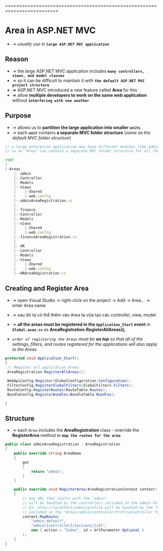 =========================================================================
# Area in ASP.NET MVC
* -> _usually use in **`large ASP.NET MVC application`**_

## Reason
* -> the large ASP.NET MVC application includes **`many controllers, views, and model classes`**
* -> so it can be difficult to maintain it with **`the default ASP.NET MVC project structure`**
* => ASP.NET MVC introduced a new feature called **Area** for this
* => allow **multiple developers to work on the same web application** without **`interfering with one another`**

## Purpose
* -> allows us to **partition the large application into smaller `units`**
* -> each **`unit`** contains **a separate MVC folder structure** (_same as the default MVC folder structure_)

```js - For example:
// a large enterprise application may have different modules like admin, finance, HR, marketing, ...
// so an "Area" can contain a separate MVC folder structure for all these modules

root
|
|-Areas
    |- admin
    |--Controller
    |--Models
    |--Views
    |    |-Shared
    |    |-web.config
    |--adminAreaRegistration.cs
    |
    |- finance
    |--Controller
    |--Models
    |--Views
    |    |-Shared
    |    |-web.config
    |--financeAreaRegistration.cs
    |
    |- HR
    |--Controller
    |--Models
    |--Views
    |    |-Shared
    |    |-web.config
    |--HRAreaRegistration.cs
```

## Creating and Register Area
* -> open Visual Studio -> right-click on the project -> Add -> Area... -> enter Area name
* -> sau đó ta có thể thêm vào Area ta vừa tạo các controller, view, model

* -> **all the areas must be registered in the `Application_Start` event** in **`Global.asax.cs`** as **AreaRegistration.RegisterAllAreas();**
* _`order of registering the Areas` must be **on top** so that all of the settings, filters, and routes registered for the applications will also apply to the Areas_

```cs - Global.asax.cs
protected void Application_Start()
{
 // Register all application Areas
 AreaRegistration.RegisterAllAreas();
 
 WebApiConfig.Register(GlobalConfiguration.Configuration);
 FilterConfig.RegisterGlobalFilters(GlobalFilters.Filters);
 RouteConfig.RegisterRoutes(RouteTable.Routes);
 BundleConfig.RegisterBundles(BundleTable.Bundles);

}
```

## Structure
* -> each `Area` includes the **AreaRegistration** class - override the **RegisterArea** method to **`map the routes for the area`**

```cs - adminAreaRegistration.cs
public class adminAreaRegistration : AreaRegistration 
{
    public override string AreaName 
    {
        get 
        {
            return "admin";
        }
    }

    public override void RegisterArea(AreaRegistrationContext context) 
    {
        // any URL that starts with the "admin" 
        // will be handled by the controllers included in the admin folder structure under the "Area" folder
        // Ex: http://localhost/admin/profile will be handled by the "ProfileController"
        // included in the "Areas/admin/controller/ProfileController folder"
        context.MapRoute(
            "admin_default",
            "admin/{controller}/{action}/{id}",
            new { action = "Index", id = UrlParameter.Optional }
        );
    }
}
```